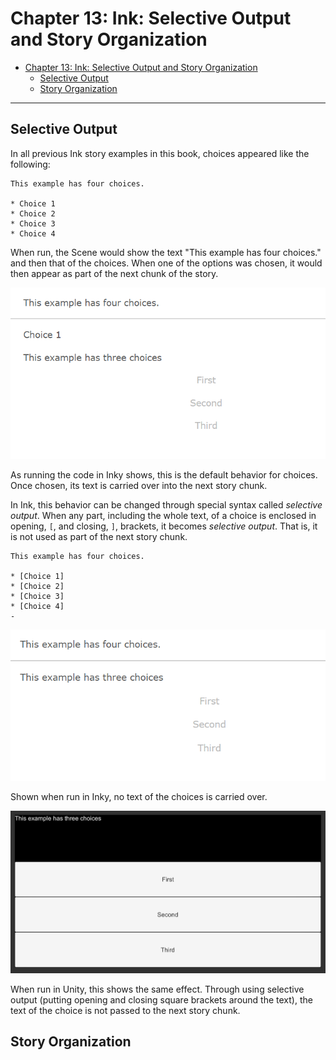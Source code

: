 # Chapter 13: Ink: Selective Output and Story Organization

- [Chapter 13: Ink: Selective Output and Story Organization](#chapter-13-ink-selective-output-and-story-organization)
  - [Selective Output](#selective-output)
  - [Story Organization](#story-organization)

---

## Selective Output

In all previous Ink story examples in this book, choices appeared like the following:

```ink
This example has four choices.

* Choice 1
* Choice 2
* Choice 3
* Choice 4
```

When run, the Scene would show the text "This example has four choices." and then that of the choices. When one of the options was chosen, it would then appear as part of the next chunk of the story.

![alt text](./ChoiceText.png "Text Choice")

As running the code in Inky shows, this is the default behavior for choices. Once chosen, its text is carried over into the next story chunk.

In Ink, this behavior can be changed through special syntax called *selective output*. When any part, including the whole text, of a choice is enclosed in opening, `[`, and closing, `]`, brackets, it becomes *selective output*. That is, it is not used as part of the next story chunk.

```ink
This example has four choices.

* [Choice 1]
* [Choice 2]
* [Choice 3]
* [Choice 4]
-
```

![alt text](./SelectiveOutput.png "Selective Output")

Shown when run in Inky, no text of the choices is carried over.

![alt text](./SelectiveOutputUnity.png "Selective Output: Unity")

When run in Unity, this shows the same effect. Through using selective output (putting opening and closing square brackets around the text), the text of the choice is not passed to the next story chunk.

## Story Organization
